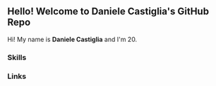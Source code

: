 ## Hello! Welcome to Daniele Castiglia's GitHub Repo

Hi! My name is **Daniele Castiglia** and I'm 20.

### Skills

### Links
